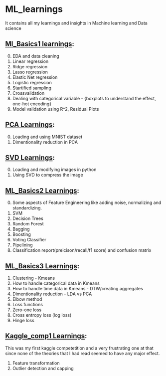 # ML_learnings
It contains all my learnings and insights in Machine learning and Data science

## [Ml_Basics1 learnings](https://github.com/kirubanath/ML-DS_learnings/blob/main/Ml_Basics1.ipynb):

0. EDA and data cleaning
1. Linear regression
2. Ridge regression
3. Lasso regression
4. Elastic Net regression
5. Logistic regression
6. Startified sampling
7. Crossvalidation
8. Dealing with categorical variable - {boxplots to understand the effect, one-hot encoding}
9. Model validation using R^2, Residual Plots


## [PCA Learnings](https://github.com/kirubanath/ML-DS_learnings/blob/main/PCA.ipynb):

0. Loading and using MNIST dataset
1. Dimentionality reduction in PCA

## [SVD Learnings](https://github.com/kirubanath/ML-DS_learnings/blob/main/SVD.ipynb):

0. Loading and modifying images in python
1. Using SVD to compress the image

## [ML_Basics2 Learnings](https://github.com/kirubanath/ML-DS_learnings/blob/main/ML_Basics2.ipynb):

0. Some aspects of Feature Engineering like adding noise, normalizing and standardizing.
1. SVM
2. Decision Trees
3. Random Forest
4. Bagging
5. Boosting
6. Voting Classifier
7. Pipelining
8. Classification report(preicison/recall/f1 score) and confusion matrix

## [ML_Basics3 Learnings](https://github.com/kirubanath/ML-DS_learnings/blob/main/ML_Basics3.ipynb):

1. Clustering - Kmeans
  1. How to handle categorical data in Kmeans
  2. How to handle time data in Kmeans - DTW/creating aggregates
  3. Dimentionality reduction - LDA vs PCA
  4. Elbow method
2. Loss functions
  1. Zero-one loss
  2. Cross entropy loss (log loss)
  3. Hinge loss

## [Kaggle_comp1 Learnings](https://github.com/kirubanath/ML-DS_learnings/blob/main/Kaggle_comp1.ipynb):
This was my first kaggle competetition and a very frustrating one at that since none of the theories that I had read seemed to have any major effect.

1. Feature transformation
2. Outlier detection and capping
